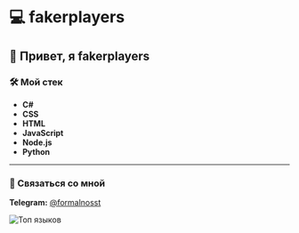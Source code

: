 # 💻 **fakerplayers**

## 👋 Привет, я **fakerplayers**

### 🛠️ Мой стек
- **C#**
- **CSS**
- **HTML**
- **JavaScript**
- **Node.js**
- **Python**

---

### 📲 Связаться со мной
**Telegram:** [@formalnosst](https://t.me/formalnosst)

![Топ языков](https://github-readme-stats.vercel.app/api/top-langs/?username=fakerplayers&theme=dark&hide=none)
